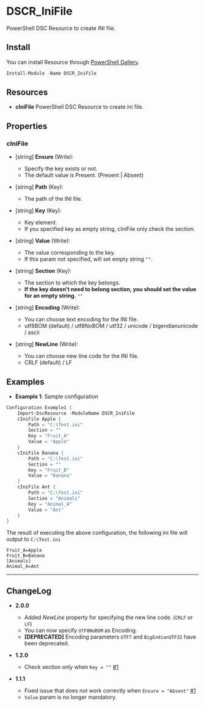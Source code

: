 DSCR_IniFile
====

PowerShell DSC Resource to create INI file.

## Install
You can install Resource through [PowerShell Gallery](https://www.powershellgallery.com/packages/DSCR_IniFile/).
```Powershell
Install-Module -Name DSCR_IniFile
```

## Resources
* **cIniFile**
PowerShell DSC Resource to create ini file.

## Properties
### cIniFile
+ [string] **Ensure** (Write):
    + Specify the key exists or not.
    + The default value is Present. (Present | Absent)

+ [string] **Path** (Key):
    + The path of the INI file.

+ [string] **Key** (Key):
    + Key element.
    + If you specified key as empty string, cIniFile only check the section.

+ [string] **Value** (Write):
    + The value corresponding to the key.
    + If this param not specified, will set empty string `""`.

+ [string] **Section** (Key):
    + The section to which the key belongs.
    + **If the key doesn't need to belong section, you should set the value for an empty string.** `""`

+ [string] **Encoding** (Write):
    + You can choose text encoding for the INI file.
    + utf8BOM (default) / utf8NoBOM / utf32 / unicode / bigendianunicode / ascii

+ [string] **NewLine** (Write):
    + You can choose new line code for the INI file.
    + CRLF (default) / LF


## Examples
+ **Example 1**: Sample configuration
```Powershell
Configuration Example1 {
    Import-DscResource -ModuleName DSCR_IniFile
    cIniFile Apple {
        Path = "C:\Test.ini"
        Section = ""
        Key = "Fruit_A"
        Value = "Apple"
    }
    cIniFile Banana {
        Path = "C:\Test.ini"
        Section = ""
        Key = "Fruit_B"
        Value = "Banana"
    }
    cIniFile Ant {
        Path = "C:\Test.ini"
        Section = "Animals"
        Key = "Animal_A"
        Value = "Ant"
    }
}
```

The result of executing the above configuration, the following ini file will output to `C:\Test.ini`
```
Fruit_A=Apple
Fruit_B=Banana
[Animals]
Animal_A=Ant
```

----
## ChangeLog
+ **2.0.0**
    - Added *NewLine* property for specifying the new line code. (`CRLF` or `LF`)
    - You can now specify `UTF8NoBOM` as Encoding.
    - **[DEPRECATED]** Encoding parameters `UTF7` and `BigEndianUTF32` have been deprecated.

+ **1.2.0**
    - Check section only when `Key = ""` [#1](https://github.com/mkht/DSCR_IniFile/issues/2)

+ **1.1.1**
    - Fixed issue that does not work correctly when `Ensure = "Absent"` [#1](https://github.com/mkht/DSCR_IniFile/issues/1)
    - `Value` param is no longer mandatory.

